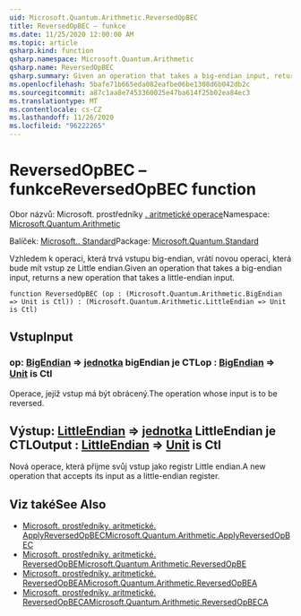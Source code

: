 ```yaml
---
uid: Microsoft.Quantum.Arithmetic.ReversedOpBEC
title: ReversedOpBEC – funkce
ms.date: 11/25/2020 12:00:00 AM
ms.topic: article
qsharp.kind: function
qsharp.namespace: Microsoft.Quantum.Arithmetic
qsharp.name: ReversedOpBEC
qsharp.summary: Given an operation that takes a big-endian input, returns a new operation that takes a little-endian input.
ms.openlocfilehash: 5bafe71b665eda082eafbe06be1308d6b042db2c
ms.sourcegitcommit: a87c1aa8e7453360025e47ba614f25b02ea84ec3
ms.translationtype: MT
ms.contentlocale: cs-CZ
ms.lasthandoff: 11/26/2020
ms.locfileid: "96222265"
---
```

# <a name="reversedopbec-function"></a><span data-ttu-id="f40bd-102">ReversedOpBEC – funkce</span><span class="sxs-lookup"><span data-stu-id="f40bd-102">ReversedOpBEC function</span></span>

<span data-ttu-id="f40bd-103">Obor názvů: Microsoft. prostředníky [. aritmetické operace](xref:Microsoft.Quantum.Arithmetic)</span><span class="sxs-lookup"><span data-stu-id="f40bd-103">Namespace: [Microsoft.Quantum.Arithmetic](xref:Microsoft.Quantum.Arithmetic)</span></span>

<span data-ttu-id="f40bd-104">Balíček: [Microsoft.. Standard](https://nuget.org/packages/Microsoft.Quantum.Standard)</span><span class="sxs-lookup"><span data-stu-id="f40bd-104">Package: [Microsoft.Quantum.Standard](https://nuget.org/packages/Microsoft.Quantum.Standard)</span></span>


<span data-ttu-id="f40bd-105">Vzhledem k operaci, která trvá vstupu big-endian, vrátí novou operaci, která bude mít vstup ze Little endian.</span><span class="sxs-lookup"><span data-stu-id="f40bd-105">Given an operation that takes a big-endian input, returns a new operation that takes a little-endian input.</span></span>

```qsharp
function ReversedOpBEC (op : (Microsoft.Quantum.Arithmetic.BigEndian => Unit is Ctl)) : (Microsoft.Quantum.Arithmetic.LittleEndian => Unit is Ctl)
```


## <a name="input"></a><span data-ttu-id="f40bd-106">Vstup</span><span class="sxs-lookup"><span data-stu-id="f40bd-106">Input</span></span>

### <a name="op--bigendian--unit--is-ctl"></a><span data-ttu-id="f40bd-107">op: [BigEndian](xref:Microsoft.Quantum.Arithmetic.BigEndian) => [jednotka](xref:microsoft.quantum.lang-ref.unit) bigEndian je CTL</span><span class="sxs-lookup"><span data-stu-id="f40bd-107">op : [BigEndian](xref:Microsoft.Quantum.Arithmetic.BigEndian) => [Unit](xref:microsoft.quantum.lang-ref.unit)  is Ctl</span></span>

<span data-ttu-id="f40bd-108">Operace, jejíž vstup má být obrácený.</span><span class="sxs-lookup"><span data-stu-id="f40bd-108">The operation whose input is to be reversed.</span></span>



## <a name="output--littleendian--unit--is-ctl"></a><span data-ttu-id="f40bd-109">Výstup: [LittleEndian](xref:Microsoft.Quantum.Arithmetic.LittleEndian) => [jednotka](xref:microsoft.quantum.lang-ref.unit) LittleEndian je CTL</span><span class="sxs-lookup"><span data-stu-id="f40bd-109">Output : [LittleEndian](xref:Microsoft.Quantum.Arithmetic.LittleEndian) => [Unit](xref:microsoft.quantum.lang-ref.unit)  is Ctl</span></span>

<span data-ttu-id="f40bd-110">Nová operace, která přijme svůj vstup jako registr Little endian.</span><span class="sxs-lookup"><span data-stu-id="f40bd-110">A new operation that accepts its input as a little-endian register.</span></span>

## <a name="see-also"></a><span data-ttu-id="f40bd-111">Viz také</span><span class="sxs-lookup"><span data-stu-id="f40bd-111">See Also</span></span>

- [<span data-ttu-id="f40bd-112">Microsoft. prostředníky. aritmetické. ApplyReversedOpBEC</span><span class="sxs-lookup"><span data-stu-id="f40bd-112">Microsoft.Quantum.Arithmetic.ApplyReversedOpBEC</span></span>](xref:Microsoft.Quantum.Arithmetic.ApplyReversedOpBEC)
- [<span data-ttu-id="f40bd-113">Microsoft. prostředníky. aritmetické. ReversedOpBE</span><span class="sxs-lookup"><span data-stu-id="f40bd-113">Microsoft.Quantum.Arithmetic.ReversedOpBE</span></span>](xref:Microsoft.Quantum.Arithmetic.ReversedOpBE)
- [<span data-ttu-id="f40bd-114">Microsoft. prostředníky. aritmetické. ReversedOpBEA</span><span class="sxs-lookup"><span data-stu-id="f40bd-114">Microsoft.Quantum.Arithmetic.ReversedOpBEA</span></span>](xref:Microsoft.Quantum.Arithmetic.ReversedOpBEA)
- [<span data-ttu-id="f40bd-115">Microsoft. prostředníky. aritmetické. ReversedOpBECA</span><span class="sxs-lookup"><span data-stu-id="f40bd-115">Microsoft.Quantum.Arithmetic.ReversedOpBECA</span></span>](xref:Microsoft.Quantum.Arithmetic.ReversedOpBECA)